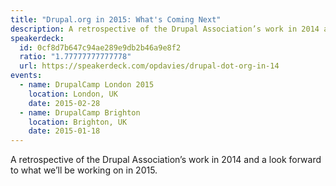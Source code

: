 ```yaml
---
title: "Drupal.org in 2015: What's Coming Next"
description: A retrospective of the Drupal Association’s work in 2014 and a look forward to what we’ll be working on in 2015.
speakerdeck:
  id: 0cf8d7b647c94ae289e9db2b46a9e8f2
  ratio: "1.77777777777778"
  url: https://speakerdeck.com/opdavies/drupal-dot-org-in-14
events:
  - name: DrupalCamp London 2015
    location: London, UK
    date: 2015-02-28
  - name: DrupalCamp Brighton
    location: Brighton, UK
    date: 2015-01-18
---
```


A retrospective of the Drupal Association’s work in 2014 and a look forward to what we’ll be working on in 2015.
